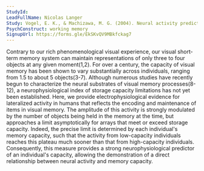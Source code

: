 ```yaml
---
StudyId: 
LeadFullName: Nicolas Langer
Study: Vogel, E. K., & Machizawa, M. G. (2004). Neural activity predicts individual differences in visual working memory capacity. Nature, 428(6984), 748–751. https://doi.org/10.1038/nature02447
PsychConstruct: working memory
SignupUrl: https://forms.gle/EkSKvQV9MBkfckag7
---
```


Contrary to our rich phenomenological visual experience, our visual short-term memory system can maintain representations of only three to four objects at any given moment(1,2). For over a century, the capacity of visual memory has been shown to vary substantially across individuals, ranging from 1.5 to about 5 objects(3-7). Although numerous studies have recently begun to characterize the neural substrates of visual memory processes(8-12), a neurophysiological index of storage capacity limitations has not yet been established. Here, we provide electrophysiological evidence for lateralized activity in humans that reflects the encoding and maintenance of items in visual memory. The amplitude of this activity is strongly modulated by the number of objects being held in the memory at the time, but approaches a limit asymptotically for arrays that meet or exceed storage capacity. Indeed, the precise limit is determined by each individual's memory capacity, such that the activity from low-capacity individuals reaches this plateau much sooner than that from high-capacity individuals. Consequently, this measure provides a strong neurophysiological predictor of an individual's capacity, allowing the demonstration of a direct relationship between neural activity and memory capacity.